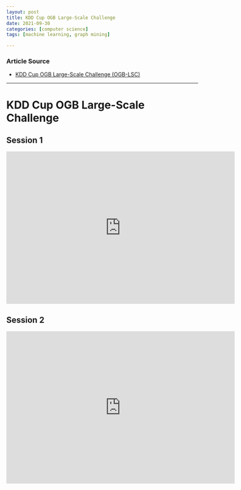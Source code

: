 ```yaml
---
layout: post
title: KDD Cup OGB Large-Scale Challenge
date: 2021-09-30
categories: [computer science]
tags: [machine learning, graph mining]

---
```


### Article Source

* [KDD Cup OGB Large-Scale Challenge (OGB-LSC)](https://www.youtube.com/watch?v=MblxCqwengI)


---


# KDD Cup OGB Large-Scale Challenge

## Session 1

<iframe width="600" height="400" src="https://www.youtube.com/embed/MblxCqwengI" title="YouTube video player" frameborder="0" allow="accelerometer; autoplay; clipboard-write; encrypted-media; gyroscope; picture-in-picture" allowfullscreen></iframe>

## Session 2

<iframe width="600" height="400" src="https://www.youtube.com/embed/jLxlNHVqgvo" title="YouTube video player" frameborder="0" allow="accelerometer; autoplay; clipboard-write; encrypted-media; gyroscope; picture-in-picture" allowfullscreen></iframe>
